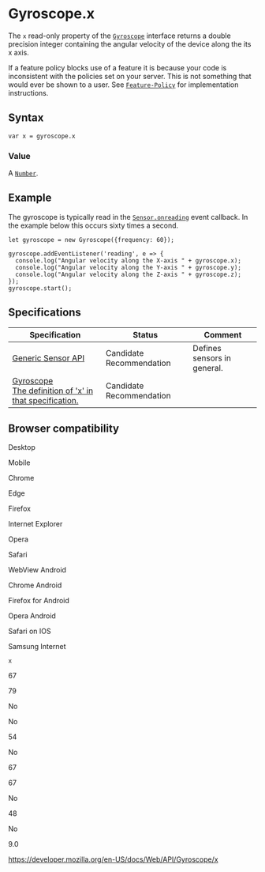 Gyroscope.x
===========

The `x` read-only property of the [`Gyroscope`](../gyroscope) interface returns a double precision integer containing the angular velocity of the device along the its x axis.

If a feature policy blocks use of a feature it is because your code is inconsistent with the policies set on your server. This is not something that would ever be shown to a user. See [`Feature-Policy`](https://developer.mozilla.org/en-US/docs/Web/HTTP/Headers/Feature-Policy) for implementation instructions.

Syntax
------

    var x = gyroscope.x

### Value

A [`Number`](https://developer.mozilla.org/en-US/docs/Web/JavaScript/Reference/Global_Objects/Number).

Example
-------

The gyroscope is typically read in the [`Sensor.onreading`](../sensor/onreading) event callback. In the example below this occurs sixty times a second.

    let gyroscope = new Gyroscope({frequency: 60});

    gyroscope.addEventListener('reading', e => {
      console.log("Angular velocity along the X-axis " + gyroscope.x);
      console.log("Angular velocity along the Y-axis " + gyroscope.y);
      console.log("Angular velocity along the Z-axis " + gyroscope.z);
    });
    gyroscope.start();

Specifications
--------------

<table><thead><tr class="header"><th>Specification</th><th>Status</th><th>Comment</th></tr></thead><tbody><tr class="odd"><td><a href="https://www.w3.org/TR/generic-sensor/">Generic Sensor API</a></td><td><span class="spec-cr">Candidate Recommendation</span></td><td>Defines sensors in general.</td></tr><tr class="even"><td><a href="https://www.w3.org/TR/gyroscope/#gyroscope-x">Gyroscope<br />
<span class="small">The definition of 'x' in that specification.</span></a></td><td><span class="spec-cr">Candidate Recommendation</span></td><td></td></tr></tbody></table>

Browser compatibility
---------------------

Desktop

Mobile

Chrome

Edge

Firefox

Internet Explorer

Opera

Safari

WebView Android

Chrome Android

Firefox for Android

Opera Android

Safari on IOS

Samsung Internet

`x`

67

79

No

No

54

No

67

67

No

48

No

9.0

<a href="https://developer.mozilla.org/en-US/docs/Web/API/Gyroscope/x" class="_attribution-link">https://developer.mozilla.org/en-US/docs/Web/API/Gyroscope/x</a>
